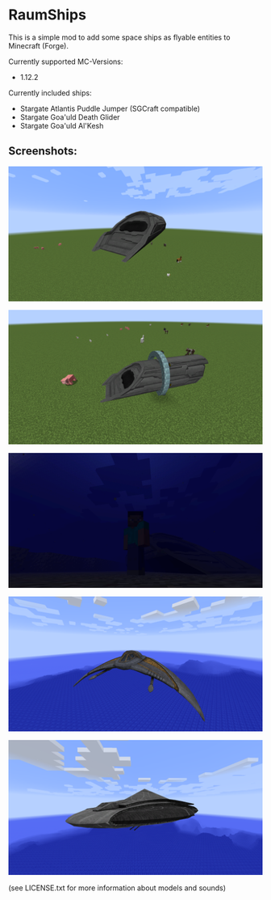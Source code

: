 # RaumShips
This is a simple mod to add some space ships as flyable entities to Minecraft (Forge).

Currently supported MC-Versions:
- 1.12.2

Currently included ships:
- Stargate Atlantis Puddle Jumper (SGCraft compatible)  
- Stargate Goa'uld Death Glider  
- Stargate Goa'uld Al'Kesh  

  
## Screenshots:  
  
![Alt text](/src/test/resources/screenshots/PuddleJumperAir.png?raw=true "PuddleJumperAir")

![Alt text](/src/test/resources/screenshots/PuddleJumperSG.png?raw=true "PuddleJumperSG")

![Alt text](/src/test/resources/screenshots/PuddleJumperUnderWater.png?raw=true "PuddleJumperUnderWater")

![Alt text](/src/test/resources/screenshots/DeathGlider.png?raw=true "DeathGlider")

![Alt text](/src/test/resources/screenshots/AlKesh.png?raw=true "AlKesh")
  
(see LICENSE.txt for more information about models and sounds)